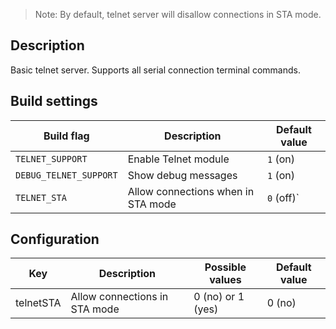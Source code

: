 > Note: By default, telnet server will disallow connections in STA mode.

## Description

Basic telnet server. Supports all serial connection terminal commands.

## Build settings

| Build flag | Description | Default value |
| --- | --- | --- |
| `TELNET_SUPPORT` | Enable Telnet module | `1` (on) |
| `DEBUG_TELNET_SUPPORT` | Show debug messages | `1` (on) |
| `TELNET_STA` | Allow connections when in STA mode | `0` (off)` |

## Configuration

|Key|Description|Possible values|Default value|
| --- | --- | --- | --- |
| telnetSTA | Allow connections in STA mode | 0 (no) or 1 (yes) | 0 (no) |